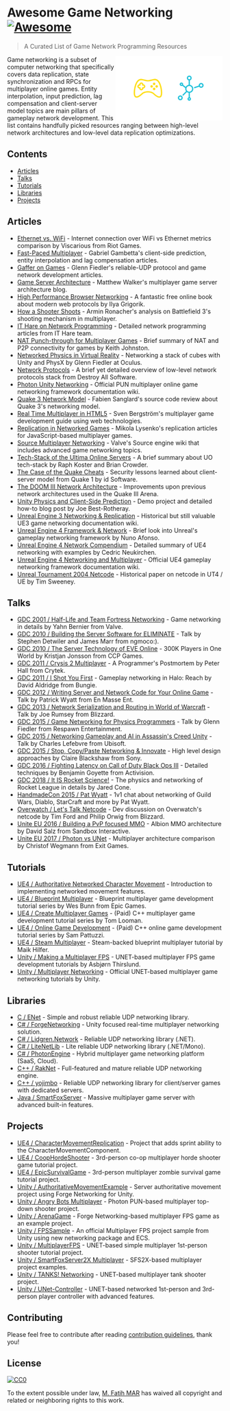 # Awesome Game Networking [![Awesome](https://awesome.re/badge.svg)](https://awesome.re)

> A Curated List of Game Network Programming Resources

[<img src="LOGO.png" align="right" height="150">](#awesome-game-networking-)

Game networking is a subset of computer networking that specifically covers data replication, state synchronization and RPCs for multiplayer online games. Entity interpolation, input prediction, lag compensation and client-server model topics are main pillars of gameplay network development. This list contains handfully picked resources ranging between high-level network architectures and low-level data replication optimizations.

## Contents

- [Articles](#articles)
- [Talks](#talks)
- [Tutorials](#tutorials)
- [Libraries](#libraries)
- [Projects](#projects)

## Articles

- [Ethernet vs. WiFi](https://na.leagueoflegends.com/en/page/ethernet-vs-wifi-ping-packets-playing-better) - Internet connection over WiFi vs Ethernet metrics comparison by Viscarious from Riot Games.
- [Fast-Paced Multiplayer](http://www.gabrielgambetta.com/client-server-game-architecture.html) - Gabriel Gambetta's client-side prediction, entity interpolation and lag compensation articles.
- [Gaffer on Games](https://gafferongames.com/) - Glenn Fiedler's reliable-UDP protocol and game network development articles.
- [Game Server Architecture](https://gameserverarchitecture.com/) - Matthew Walker's multiplayer game server architecture blog.
- [High Performance Browser Networking](https://hpbn.co/) - A fantastic free online book about modern web protocols by Ilya Grigorik.
- [How a Shooter Shoots](https://kotaku.com/5869564/networking-how-a-shooter-shoots) - Armin Ronacher's analysis on Battlefield 3's shooting mechanism in multiplayer.
- [IT Hare on Network Programming](http://ithare.com/category/network-programming/) - Detailed network programming articles from IT Hare team.
- [NAT Punch-through for Multiplayer Games](https://keithjohnston.wordpress.com/2014/02/17/nat-punch-through-for-multiplayer-games/) - Brief summary of NAT and P2P connectivity for games by Keith Johnston.
- [Networked Physics in Virtual Reality](https://developer.oculus.com/blog/networked-physics-in-virtual-reality-networking-a-stack-of-cubes-with-unity-and-physx/) - Networking a stack of cubes with Unity and PhysX by Glenn Fiedler at Oculus.
- [Network Protocols](https://www.destroyallsoftware.com/compendium/network-protocols?share_key=97d3ba4c24d21147) - A brief yet detailed overview of low-level network protocols stack from Destroy All Software.
- [Photon Unity Networking](https://doc.photonengine.com/en-us/pun/current/getting-started/pun-intro) - Official PUN multiplayer online game networking framework documentation wiki.
- [Quake 3 Network Model](http://fabiensanglard.net/quake3/network.php) - Fabien Sanglard's source code review about Quake 3's networking model.
- [Real Time Multiplayer in HTML5](http://buildnewgames.com/real-time-multiplayer/) - Sven Bergström's multiplayer game development guide using web technologies.
- [Replication in Networked Games](https://0fps.net/2014/02/10/replication-in-networked-games-overview-part-1/) - Mikola Lysenko's replication articles for JavaScript-based multiplayer games.
- [Source Multiplayer Networking](https://developer.valvesoftware.com/wiki/Source_Multiplayer_Networking) - Valve's Source engine wiki that includes advanced game networking topics.
- [Tech-Stack of the Ultima Online Servers](https://www.quora.com/What-was-the-technology-stack-driving-the-original-Ultima-Online-servers) - A brief summary about UO tech-stack by Raph Koster and Brian Crowder.
- [The Case of the Quake Cheats](http://www.catb.org/esr/writings/quake-cheats.html) - Security lessons learned about client-server model from Quake 1 by id Software.
- [The DOOM III Network Architecture](http://mrelusive.com/publications/papers/The-DOOM-III-Network-Architecture.pdf) - Improvements upon previous network architectures used in the Quake III Arena.
- [Unity Physics and Client-Side Prediction](http://www.codersblock.org/blog/client-side-prediction-in-unity-2018) - Demo project and detailed how-to blog post by Joe Best-Rotheray.
- [Unreal Engine 3 Networking & Replication](https://api.unrealengine.com/udk/Three/ReplicationHome.html) - Historical but still valuable UE3 game networking documentation wiki.
- [Unreal Engine 4 Framework & Network](http://www.nafonso.com/home/unreal-framework-network) - Brief look into Unreal's gameplay networking framework by Nuno Afonso.
- [Unreal Engine 4 Network Compendium](http://cedric-neukirchen.net/Downloads/Compendium/UE4_Network_Compendium_by_Cedric_eXi_Neukirchen.pdf) - Detailed summary of UE4 networking with examples by Cedric Neukirchen.
- [Unreal Engine 4 Networking and Multiplayer](https://docs.unrealengine.com/en-us/Gameplay/Networking) - Official UE4 gameplay networking framework documentation wiki.
- [Unreal Tournament 2004 Netcode](https://docs.google.com/document/d/1KGLbEfHsWANTTgUqfK6rkpFYDGvnZYj-BN18sxq6LPY) - Historical paper on netcode in UT4 / UE by Tim Sweeney.

## Talks

- [GDC 2001 / Half-Life and Team Fortress Networking](https://www.gdcvault.com/play/1016642/Half-Life-and-Team-Fortress) - Game networking in details by Yahn Bernier from Valve.
- [GDC 2010 / Building the Server Software for ELIMINATE](http://www.gdcvault.com/play/1012368/Building-the-Server-Software-for) - Talk by Stephen Detwiler and James Marr from ngmoco:).
- [GDC 2010 / The Server Technology of EVE Online](http://www.gdcvault.com/play/1014031/The-Server-Technology-of-EVE) - 300K Players in One World by Kristjan Jonsson from CCP Games.
- [GDC 2011 / Crysis 2 Multiplayer](http://www.gdcvault.com/play/1014886/Crysis-2-Multiplayer-A-Programmer) - A Programmer's Postmortem by Peter Hall from Crytek.
- [GDC 2011 / I Shot You First](http://www.gdcvault.com/play/1014345/I-Shot-You-First-Networking) - Gameplay networking in Halo: Reach by David Aldridge from Bungie.
- [GDC 2012 / Writing Server and Network Code for Your Online Game](http://www.gdcvault.com/play/1015609/Writing-Server-and-Network-Code) - Talk by Patrick Wyatt from En Masse Ent.
- [GDC 2013 / Network Serialization and Routing in World of Warcraft](http://www.gdcvault.com/play/1017733/Network-Serialization-and-Routing-in) - Talk by Joe Rumsey from Blizzard.
- [GDC 2015 / Game Networking for Physics Programmers](http://www.gdcvault.com/play/1022195/Physics-for-Game-Programmers-Networking) - Talk by Glenn Fiedler from Respawn Entertainment.
- [GDC 2015 / Networking Gameplay and AI in Assassin's Creed Unity](http://www.gdcvault.com/play/1022168/Networking-Gameplay-and-AI-in) - Talk by Charles Lefebvre from Ubisoft.
- [GDC 2015 / Stop, Copy/Paste Networking & Innovate](https://www.gdcvault.com/play/1022787/Stop-Copy-Paste-Networking) - High level design approaches by Claire Blackshaw from Sony.
- [GDC 2016 / Fighting Latency on Call of Duty Black Ops III](https://www.gdcvault.com/play/1023220/Fighting-Latency-on-Call-of) - Detailed techniques by Benjamin Goyette from Activision.
- [GDC 2018 / It IS Rocket Science!](https://www.gdcvault.com/play/1024972/It-IS-Rocket-Science-The) - The physics and networking of Rocket League in details by Jared Cone.
- [HandmadeCon 2015 / Pat Wyatt](https://www.youtube.com/watch?v=1faaOrtHJ-A) - 1v1 chat about networking of Guild Wars, Diablo, StarCraft and more by Pat Wyatt.
- [Overwatch / Let's Talk Netcode](https://www.youtube.com/watch?v=vTH2ZPgYujQ) - Dev discussion on Overwatch's netcode by Tim Ford and Philip Orwig from Blizzard.
- [Unite EU 2016 / Building a PvP focused MMO](https://www.youtube.com/watch?v=x_4Y2-B-THo) - Albion MMO architecture by David Salz from Sandbox Interactive.
- [Unite EU 2017 / Photon vs UNet](https://www.youtube.com/watch?v=Y1my5bKhKJY) - Multiplayer architecture comparison by Christof Wegmann from Exit Games.

## Tutorials

- [UE4 / Authoritative Networked Character Movement](https://wiki.unrealengine.com/Authoritative_Networked_Character_Movement) - Introduction to implementing networked movement features.
- [UE4 / Blueprint Multiplayer](https://www.youtube.com/playlist?list=PLZlv_N0_O1gYqSlbGQVKsRg6fpxWndZqZ) - Blueprint multiplayer game development tutorial series by Wes Bunn from Epic Games.
- [UE4 / Create Multiplayer Games](https://www.udemy.com/unrealengine-cpp/) - (Paid) C++ multiplayer game development tutorial series by Tom Looman.
- [UE4 / Online Game Development](https://www.udemy.com/unrealmultiplayer/) - (Paid) C++ online game development tutorial series by Sam Pattuzzi.
- [UE4 / Steam Multiplayer](https://www.youtube.com/watch?v=TPakLkxc6f0) - Steam-backed blueprint multiplayer tutorial by Maik Hilfer.
- [Unity / Making a Multiplayer FPS](https://www.youtube.com/playlist?list=PLPV2KyIb3jR5PhGqsO7G4PsbEC_Al-kPZ) - UNET-based multiplayer FPS game development tutorials by Asbjørn Thirslund.
- [Unity / Multiplayer Networking](https://unity3d.com/learn/tutorials/s/multiplayer-networking) - Official UNET-based multiplayer game networking tutorials by Unity.

## Libraries

- [C / ENet](http://enet.bespin.org/) - Simple and robust reliable UDP networking library.
- [C# / ForgeNetworking](https://github.com/BeardedManStudios/ForgeNetworkingRemastered) - Unity focused real-time multiplayer networking solution.
- [C# / Lidgren.Network](https://github.com/lidgren/lidgren-network-gen3) - Reliable UDP networking library (.NET).
- [C# / LiteNetLib](https://github.com/RevenantX/LiteNetLib) - Lite reliable UDP networking library (.NET/Mono).
- [C# / PhotonEngine](https://photonengine.com) - Hybrid multiplayer game networking platform (SaaS, Cloud).
- [C++ / RakNet](https://github.com/facebookarchive/RakNet) - Full-featured and mature reliable UDP networking engine.
- [C++ / yojimbo](https://github.com/networkprotocol/yojimbo) - Reliable UDP networking library for client/server games with dedicated servers.
- [Java / SmartFoxServer](http://smartfoxserver.com/) - Massive multiplayer game server with advanced built-in features.

## Projects

- [UE4 / CharacterMovementReplication](https://github.com/error454/CharacterMovementReplication-UE4) - Project that adds sprint ability to the CharacterMovementComponent.
- [UE4 / CoopHordeShooter](https://github.com/tomlooman/CoopHordeShooter) - 3rd-person co-op multiplayer horde shooter game tutorial project.
- [UE4 / EpicSurvivalGame](https://github.com/tomlooman/EpicSurvivalGameSeries) - 3rd-person multiplayer zombie survival game tutorial project.
- [Unity / AuthoritativeMovementExample](https://github.com/Relic/AuthoritativeMovementExample) - Server authoritative movement project using Forge Networking for Unity.
- [Unity / Angry Bots Multiplayer](https://assetstore.unity.com/packages/templates/photon-angry-bots-multiplayer-showcase-1917) - Photon PUN-based multiplayer top-down shooter project.
- [Unity / ArenaGame](https://github.com/NFMynster/ArenaGame) - Forge Networking-based multiplayer FPS game as an example project.
- [Unity / FPSSample](https://github.com/Unity-Technologies/FPSSample) - An official Multiplayer FPS project sample from Unity using new networking package and ECS.
- [Unity / MultiplayerFPS](https://github.com/Brackeys/MultiplayerFPS-Tutorial) - UNET-based simple multiplayer 1st-person shooter tutorial project.
- [Unity / SmartFoxServer2X Multiplayer](https://assetstore.unity.com/packages/tools/network/smartfoxserver2x-multiplayer-sdk-17261) - SFS2X-based multiplayer project examples.
- [Unity / TANKS! Networking](https://assetstore.unity.com/packages/essentials/tutorial-projects/tanks-networking-demo-46213) - UNET-based multiplayer tank shooter project.
- [Unity / UNet-Controller](https://github.com/Heep042/UNet-Controller) - UNET-based networked 1st-person and 3rd-person player controller with advanced features.

## Contributing

Please feel free to contribute after reading [contribution guidelines](CONTRIBUTING.md), thank you!

## License

[![CC0](http://mirrors.creativecommons.org/presskit/buttons/88x31/svg/cc-zero.svg)](https://creativecommons.org/publicdomain/zero/1.0/)

To the extent possible under law, [M. Fatih MAR](https://github.com/mfatihmar) has waived all copyright and related or neighboring rights to this work.
